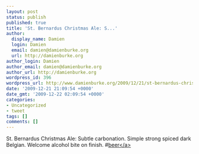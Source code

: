 ```yaml
---
layout: post
status: publish
published: true
title: 'St. Bernardus Christmas Ale: S...'
author:
  display_name: Damien
  login: Damien
  email: damien@damienburke.org
  url: http://damienburke.org
author_login: Damien
author_email: damien@damienburke.org
author_url: http://damienburke.org
wordpress_id: 396
wordpress_url: http://www.damienburke.org/2009/12/21/st-bernardus-christmas-ale-s/
date: '2009-12-21 21:09:54 +0000'
date_gmt: '2009-12-22 02:09:54 +0000'
categories:
- Uncategorized
- tweet
tags: []
comments: []
---
```

<p>St. Bernardus Christmas Ale: Subtle carbonation. Simple strong spiced dark Belgian.  Welcome alcohol bite on finish. #<a href="http:&#47;&#47;search.twitter.com&#47;search?q=%23beer" class="aktt_hashtag">beer<&#47;a></p>
